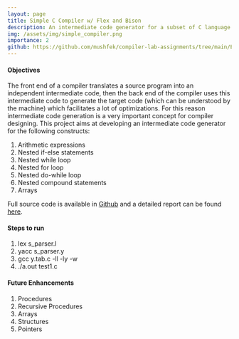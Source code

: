 ```yaml
---
layout: page
title: Simple C Compiler w/ Flex and Bison
description: An intermediate code generator for a subset of C language by Back-Patching
img: /assets/img/simple_compiler.png
importance: 2
github: https://github.com/mushfek/compiler-lab-assignments/tree/main/Exp-06
---
```


#### Objectives
The front end of a compiler translates a source program into an independent intermediate code, then the back end of the compiler uses this intermediate code to generate the target code (which can be understood by the machine) which facilitates a lot of optimizations.
For this reason intermediate code generation is a very important concept for compiler designing. This project aims at developing an intermediate code generator for the following constructs:
1. Arithmetic expressions
2. Nested if-else statements
3. Nested while loop
4. Nested for loop
5. Nested do-while loop
6. Nested compound statements
7. Arrays

Full source code is available in [Github](https://github.com/mushfek/compiler-lab-assignments/tree/main/Exp-06) and a detailed report can be found [here](https://github.com/mushfek/compiler-lab-assignments/blob/main/Exp-06/Exp-06.docx).

#### Steps to run
1. lex s_parser.l
2. yacc s_parser.y
3. gcc y.tab.c -ll -ly -w
4. ./a.out test1.c

#### Future Enhancements
1. Procedures
2. Recursive Procedures
3. Arrays
4. Structures
5. Pointers